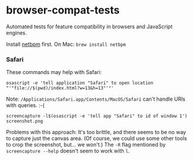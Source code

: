 # browser-compat-tests
Automated tests for feature compatibility in browsers and JavaScript engines.

Install [netbpm](http://netpbm.sourceforge.net/) first. On Mac: `brew install netbpm`

### Safari

These commands may help with Safari:

```
osascript -e 'tell application "Safari" to open location "'"file://$(pwd)/index.html?w=13&h=13"'"'
```

Note: `/Applications/Safari.app/Contents/MacOS/Safari` can't handle URls with queries. :-(

```
screencapture -l$(osascript -e 'tell app "Safari" to id of window 1') screenshot.png 
```

Problems with this approach: It's too brittle, and there seems to be no way to capture just the canvas area. (Of course, we could use some other tools to crop the screenshot, but... we won't.) The `-R` flag mentioned by `screencapture --help` doesn't seem to work with `l`.
